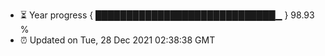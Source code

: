 - ⏳ Year progress { █████████████████████████████▁ } 98.93 %
- ⏰ Updated on Tue, 28 Dec 2021 02:38:38 GMT

